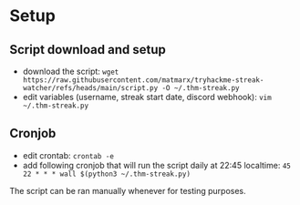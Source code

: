 # Setup
## Script download and setup
- download the script: `wget https://raw.githubusercontent.com/matmarx/tryhackme-streak-watcher/refs/heads/main/script.py -O ~/.thm-streak.py`
- edit variables (username, streak start date, discord webhook): `vim ~/.thm-streak.py`
## Cronjob
- edit crontab: `crontab -e`
- add following cronjob that will run the script daily at 22:45 localtime: `45 22 * * * wall $(python3 ~/.thm-streak.py)`

The script can be ran manually whenever for testing purposes.
